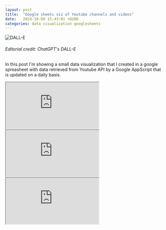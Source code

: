 ```yaml
---
layout: post
title:  "Google sheets viz of Youtube channels and videos"
date:   2024-10-09 15:43:01 +0200
categories: data visualization googlesheets 
---
```


![DALL-E ](../../../../../../img/youtubespreadsheet.webp)
###### Editorial credit: ChatGPT's DALL-E


In this post I'm showing a small data visualization that I created in a google spreasheet with data retrieved from Youtube API by a Google AppScript that is updated on a daily basis.


<!-- <div style="text-align: center"><iframe  width="700" height="300" src="https://docs.google.com/spreadsheets/d/e/2PACX-1vSonTt1xJEUiY2NI357IgbYd73p21KchktroqqIvBblRvPYttTnVicDxef2OC2nmZWco8pSa9v0CY8X/pubchart?oid=760040628&format=interactive" frameborder="0" allow="accelerometer; autoplay; encrypted-media; gyroscope; picture-in-picture" scrolling="no"></iframe></div>

<div style="text-align: center"><iframe width="100%" height="300px" src="https://docs.google.com/spreadsheets/d/e/2PACX-1vSonTt1xJEUiY2NI357IgbYd73p21KchktroqqIvBblRvPYttTnVicDxef2OC2nmZWco8pSa9v0CY8X/pubchart?oid=2039949862&format=interactive" frameborder="0" allow="accelerometer; autoplay; encrypted-media; gyroscope; picture-in-picture" scrolling="no"></iframe></div> -->

<div class="container">
  <iframe class="responsive-iframe" src="https://docs.google.com/spreadsheets/d/e/2PACX-1vSonTt1xJEUiY2NI357IgbYd73p21KchktroqqIvBblRvPYttTnVicDxef2OC2nmZWco8pSa9v0CY8X/pubchart?oid=423348606&format=interactive" ></iframe>
</div>

<div class="container">
  <iframe class="responsive-iframe" src="https://docs.google.com/spreadsheets/d/e/2PACX-1vSonTt1xJEUiY2NI357IgbYd73p21KchktroqqIvBblRvPYttTnVicDxef2OC2nmZWco8pSa9v0CY8X/pubchart?oid=760040628&format=interactive" ></iframe>
</div>

<div class="container">
  <iframe class="responsive-iframe" src="https://docs.google.com/spreadsheets/d/e/2PACX-1vSonTt1xJEUiY2NI357IgbYd73p21KchktroqqIvBblRvPYttTnVicDxef2OC2nmZWco8pSa9v0CY8X/pubchart?oid=2039949862&format=interactive" ></iframe>
</div>





